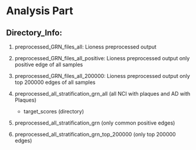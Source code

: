# Analysis Part

## Directory_Info:

1. preprocessed_GRN_files_all: Lioness preprocessed output
2. preprocessed_GRN_files_all_positive: Lioness preprocessed output only positive edge of all samples
3. preprocessed_GRN_files_all_200000: Lioness preprocessed output only top 200000 edges of all samples

4. preprocessed_all_stratification_grn_all (all NCI with plaques and AD with Plaques)
    - target_scores (directory)

5. preprocessed_all_stratification_grn (only common positive edges)
   
6. preprocessed_all_stratification_grn_top_200000 (only top 200000 edges)
